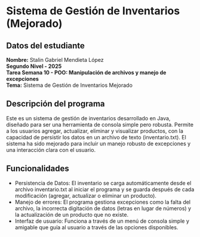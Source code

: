 # Sistema de Gestión de Inventarios (Mejorado)

## Datos del estudiante
  **Nombre:** Stalin Gabriel Mendieta López  
  **Segundo Nivel - 2025**  
  **Tarea Semana 10 - POO: Manipulación de archivos y manejo de excepciones**  
  **Tema:** Sistema de Gestión de Inventarios Mejorado
  
## Descripción del programa
Este es un sistema de gestión de inventarios desarrollado en Java, diseñado para ser una herramienta de consola simple pero robusta. Permite a los usuarios agregar, actualizar, eliminar y visualizar productos, con la capacidad de persistir los datos en un archivo de texto (inventario.txt). El sistema ha sido mejorado para incluir un manejo robusto de excepciones y una interacción clara con el usuario.
  
## Funcionalidades
- Persistencia de Datos: El inventario se carga automáticamente desde el archivo inventario.txt al iniciar el programa y se guarda después de cada modificación (agregar, actualizar o eliminar un producto).
- Manejo de errores: El programa gestiona excepciones como la falta del archivo, la incorrecta digitación de datos (letras en lugar de números) y la actualización de un producto que no existe.
- Interfaz de usuario: Funciona a través de un menú de consola simple y amigable que guía al usuario a través de las opciones disponibles.
